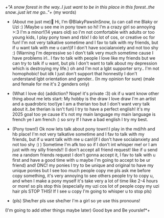 *+"A snow forest in the way..I just want to be in this place in this forest..the snow..just let me go.."+* (my words)

-  (About me just me)👋 Hi, I’m @BlakyPawsInSnow, (u can call me Blaky or Uzi :) )Maybe u see me in pony town so hi! I'm a crazy girl so annoying >:3 I'm a minor!(14 years old) so I'm not comfortable with adults or too young kids, I play pony town and rblx!
I do lot of cos, or creative oc for fun! I'm not very talkative sometime and I fav to talk with my friends, but if u want talk with me u can!(if I don't have socialanxiety and not too shy :) 
(Warning I'm depressive so I don't talk very much sometime cause I have problems irl.. I fav to talk with people I love like my friends
but we can try to talk if u want, but pls I don't want to talk about my depression which is destroying my life.) oh and I'm not a lgbt supporter srry.. I'm not homophobic! but
idk I just don't support that honnestly I don't understand lgbt orientation and gender.. (In my opinion for sure) (male and female for me it's 2 genders only)

- (What I love do) (addiction? Nope! it's private :3) ok if u want know other thing about me lets start: My hobby is the draw I love draw I'm an artist and a quadrobric too!(ye I am a therian too but I don't want very talk about it..be therian is isn't fun)
I try to have a perfect english! it's my 2025 goal too ye cause it's not my main language my main language is french ye I am french :) so srry If I have a bad english I try my best.
  
-  (Pony town!) Ok now lets talk about pony town!:I play in the md/hh and hb place! 
 I'm not very talkative sometime and I fav to talk with my friends, but if u want talk with me u can!(if I don't have socialanxiety and not too shy :) ) Sometime I'm afk too so if I don't int whisper me! or I am just with my silly friends!! (I don't accept all friend request!
like if u send me a random friends request I don't gonna accept it, I fav to talk with u first and have a good time with u maybe I'm going to accept to be ur friend)
  and! DNC! my ponies I try to be unique and original to have my unique ponies but I see too much people copy me 
pls ask me before copy something, it's very annoying to see others people try to copy u, and when I make a pony myself it's take very a lot of time like 2-4 hours or more! so pls stop this (especially
my uzi cos lot of people copy my uzi hair pls STOP THIS! If I see u copy I'm going to whisper u to stop pls)

-  (pls) She/her pls use she/her I'm a girl so ye use this pronouns!

(I'm going to add other things maybe later) Good bye and Be yourslef*+

